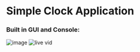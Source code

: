 # Simple Clock Application
### Built in GUI and Console:
![image](https://github.com/Lawrencekawalya/Simple_Clock_Application/assets/117585199/1e19c6df-2b6d-4e44-8744-d96033afc7d3)
![live vid](https://github.com/Lawrencekawalya/Simple_Clock_Application/assets/117585199/0e7fba79-59f0-4189-a074-a81e59310697)
